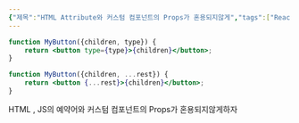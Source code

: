 ```yaml
---
{"제목":"HTML Attribute와 커스텀 컴포넌트의 Props가 혼용되지않게","tags":["React","Props"],"dg-publish":true,"permalink":"/v2/공부노트/React/HTML Attribute와 커스텀 컴포넌트의 Props가 혼용되지않게/","dgPassFrontmatter":true}
---
```


```jsx
function MyButton({children, type}) {
	return <button type={type}>{children}</button>;
}
```

```jsx
function MyButton({children, ...rest}) {
	return <button {...rest}>{children}</button>;
}
```

HTML , JS의 예약어와 커스텀 컴포넌트의 Props가 혼용되지않게하자